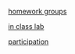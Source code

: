 [homework groups](https://docs.google.com/document/d/13IT-xsb0iW_L-alctd7f0V_DiHLxADJttTzyovzSWuE/edit?usp=sharing)

[in class lab](https://github.com/brook-miller/mbai-417-data/blob/main/data-governance/in-class/chompy_reviews_continued.ipynb)

[participation](https://docs.google.com/spreadsheets/d/1JmqCMDwhMIBrP8_h-smjdv4GuEW5u7g6zLbRvrEixmw/edit#gid=0)
